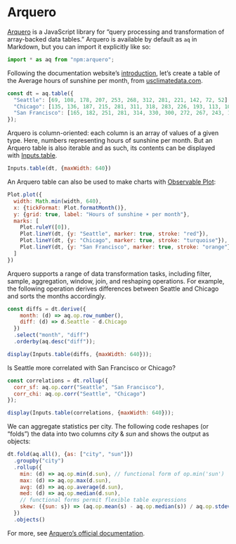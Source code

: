 # Arquero

[Arquero](https://uwdata.github.io/arquero/) is a JavaScript library for “query processing and transformation of array-backed data tables.” Arquero is available by default as `aq` in Markdown, but you can import it explicitly like so:

```js echo
import * as aq from "npm:arquero";
```

Following the documentation website’s [introduction](https://uwdata.github.io/arquero/), let’s create a table of the Average hours of sunshine per month, from [usclimatedata.com](https://usclimatedata.com/).

```js echo
const dt = aq.table({
  "Seattle": [69, 108, 178, 207, 253, 268, 312, 281, 221, 142, 72, 52],
  "Chicago": [135, 136, 187, 215, 281, 311, 318, 283, 226, 193, 113, 106],
  "San Francisco": [165, 182, 251, 281, 314, 330, 300, 272, 267, 243, 189, 156]
});
```

Arquero is column-oriented: each column is an array of values of a given type. Here, numbers representing hours of sunshine per month. But an Arquero table is also iterable and as such, its contents can be displayed with [Inputs.table](/lib/inputs#table).

```js echo
Inputs.table(dt, {maxWidth: 640})
```

An Arquero table can also be used to make charts with [Observable Plot](./plot):

```js echo
Plot.plot({
  width: Math.min(width, 640),
  x: {tickFormat: Plot.formatMonth()},
  y: {grid: true, label: "Hours of sunshine ☀️ per month"},
  marks: [
    Plot.ruleY([0]),
    Plot.lineY(dt, {y: "Seattle", marker: true, stroke: "red"}),
    Plot.lineY(dt, {y: "Chicago", marker: true, stroke: "turquoise"}),
    Plot.lineY(dt, {y: "San Francisco", marker: true, stroke: "orange"})
  ]
})
```

Arquero supports a range of data transformation tasks, including filter, sample, aggregation, window, join, and reshaping operations. For example, the following operation derives differences between Seattle and Chicago and sorts the months accordingly.

```js echo
const diffs = dt.derive({
    month: (d) => aq.op.row_number(),
    diff: (d) => d.Seattle - d.Chicago
  })
  .select("month", "diff")
  .orderby(aq.desc("diff"));

display(Inputs.table(diffs, {maxWidth: 640}));
```

Is Seattle more correlated with San Francisco or Chicago?

```js echo
const correlations = dt.rollup({
  corr_sf: aq.op.corr("Seattle", "San Francisco"),
  corr_chi: aq.op.corr("Seattle", "Chicago")
});

display(Inputs.table(correlations, {maxWidth: 640}));
```

We can aggregate statistics per city. The following code reshapes (or “folds”) the data into two columns _city_ & _sun_ and shows the output as objects:

```js echo
dt.fold(aq.all(), {as: ["city", "sun"]})
  .groupby("city")
  .rollup({
    min: (d) => aq.op.min(d.sun), // functional form of op.min('sun')
    max: (d) => aq.op.max(d.sun),
    avg: (d) => aq.op.average(d.sun),
    med: (d) => aq.op.median(d.sun),
    // functional forms permit flexible table expressions
    skew: ({sun: s}) => (aq.op.mean(s) - aq.op.median(s)) / aq.op.stdev(s) || 0
  })
  .objects()
```

For more, see [Arquero’s official documentation](https://uwdata.github.io/arquero/).
